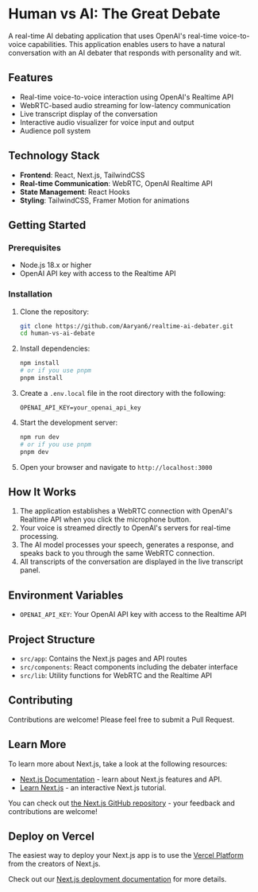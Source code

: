 # Human vs AI: The Great Debate

A real-time AI debating application that uses OpenAI's real-time voice-to-voice capabilities. This application enables users to have a natural conversation with an AI debater that responds with personality and wit.

## Features

- Real-time voice-to-voice interaction using OpenAI's Realtime API
- WebRTC-based audio streaming for low-latency communication
- Live transcript display of the conversation
- Interactive audio visualizer for voice input and output
- Audience poll system

## Technology Stack

- **Frontend**: React, Next.js, TailwindCSS
- **Real-time Communication**: WebRTC, OpenAI Realtime API
- **State Management**: React Hooks
- **Styling**: TailwindCSS, Framer Motion for animations

## Getting Started

### Prerequisites

- Node.js 18.x or higher
- OpenAI API key with access to the Realtime API

### Installation

1. Clone the repository:

   ```bash
   git clone https://github.com/Aaryan6/realtime-ai-debater.git
   cd human-vs-ai-debate
   ```

2. Install dependencies:

   ```bash
   npm install
   # or if you use pnpm
   pnpm install
   ```

3. Create a `.env.local` file in the root directory with the following:

   ```
   OPENAI_API_KEY=your_openai_api_key
   ```

4. Start the development server:

   ```bash
   npm run dev
   # or if you use pnpm
   pnpm dev
   ```

5. Open your browser and navigate to `http://localhost:3000`

## How It Works

1. The application establishes a WebRTC connection with OpenAI's Realtime API when you click the microphone button.
2. Your voice is streamed directly to OpenAI's servers for real-time processing.
3. The AI model processes your speech, generates a response, and speaks back to you through the same WebRTC connection.
4. All transcripts of the conversation are displayed in the live transcript panel.

## Environment Variables

- `OPENAI_API_KEY`: Your OpenAI API key with access to the Realtime API

## Project Structure

- `src/app`: Contains the Next.js pages and API routes
- `src/components`: React components including the debater interface
- `src/lib`: Utility functions for WebRTC and the Realtime API

## Contributing

Contributions are welcome! Please feel free to submit a Pull Request.

## Learn More

To learn more about Next.js, take a look at the following resources:

- [Next.js Documentation](https://nextjs.org/docs) - learn about Next.js features and API.
- [Learn Next.js](https://nextjs.org/learn) - an interactive Next.js tutorial.

You can check out [the Next.js GitHub repository](https://github.com/vercel/next.js) - your feedback and contributions are welcome!

## Deploy on Vercel

The easiest way to deploy your Next.js app is to use the [Vercel Platform](https://vercel.com/new?utm_medium=default-template&filter=next.js&utm_source=create-next-app&utm_campaign=create-next-app-readme) from the creators of Next.js.

Check out our [Next.js deployment documentation](https://nextjs.org/docs/app/building-your-application/deploying) for more details.
